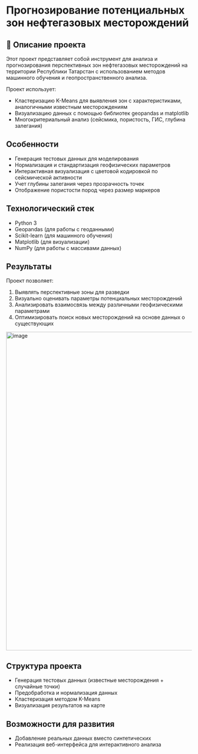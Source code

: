 # Прогнозирование потенциальных зон нефтегазовых месторождений 

## 📌 Описание проекта
Этот проект представляет собой инструмент для анализа и прогнозирования перспективных зон нефтегазовых месторождений на территории Республики Татарстан с использованием методов машинного обучения и геопространственного анализа.

Проект использует:
- Кластеризацию K-Means для выявления зон с характеристиками, аналогичными известным месторождениям
- Визуализацию данных с помощью библиотек geopandas и matplotlib
- Многокритериальный анализ (сейсмика, пористость, ГИС, глубина залегания)

## Особенности
- Генерация тестовых данных для моделирования
- Нормализация и стандартизация геофизических параметров
- Интерактивная визуализация с цветовой кодировкой по сейсмической активности
- Учет глубины залегания через прозрачность точек
- Отображение пористости пород через размер маркеров

## Технологический стек
- Python 3
- Geopandas (для работы с геоданными)
- Scikit-learn (для машинного обучения)
- Matplotlib (для визуализации)
- NumPy (для работы с массивами данных)

## Результаты
Проект позволяет:
1. Выявлять перспективные зоны для разведки
2. Визуально оценивать параметры потенциальных месторождений
3. Анализировать взаимосвязь между различными геофизическими параметрами
4. Оптимизировать поиск новых месторождений на основе данных о существующих
<img width="1146" height="862" alt="image" src="https://github.com/user-attachments/assets/534411bc-0a22-416a-9ee6-2d34f5991708" />


## Структура проекта
- Генерация тестовых данных (известные месторождения + случайные точки)
- Предобработка и нормализация данных
- Кластеризация методом K-Means
- Визуализация результатов на карте

## Возможности для развития
- Добавление реальных данных вместо синтетических
- Реализация веб-интерфейса для интерактивного анализа
